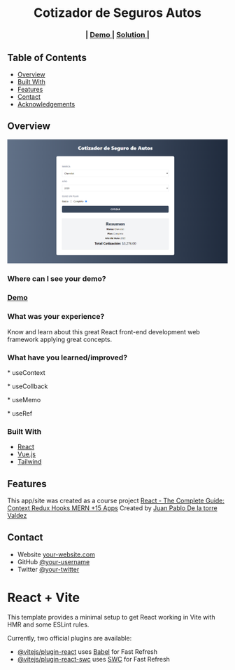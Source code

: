<!-- Please update value in the {}  -->

<h1 align="center">Cotizador de Seguros Autos</h1>

<div align="center">
  <h3>
  <span> | </span>
    <a href="https://enchanting-gaufre-f0baff.netlify.app/">
      Demo
    </a>
    <span> | </span>
    <a href="https://github.com/Mluz1123/cotizador-seguros-autos">
      Solution
    </a>
    <span> | </span>
  </h3>
</div>

<!-- TABLE OF CONTENTS -->

## Table of Contents

- [Overview](#overview)
- [Built With](#built-with)
- [Features](#features)
- [Contact](#contact)
- [Acknowledgements](#acknowledgements)

<!-- OVERVIEW -->

## Overview

![screenshot](https://github.com/Mluz1123/cotizador-seguros-autos/blob/main/src/img/Overview.PNG)

<div align="left">
    <h3>Where can I see your demo?</h3>
    <h3>
        <a href="https://enchanting-gaufre-f0baff.netlify.app/">
        Demo
        </a>
    </h3>
        <h3> What was your experience?</h3>
            <P>Know and learn about this great React front-end development web framework applying great concepts.</P>
        <h3> What have you learned/improved?</h3>
            <p>* useContext</p>
            <p>* useCollback</p>
            <p>* useMemo</p>
            <p>* useRef</p>
</div>

### Built With

<!-- This section should list any major frameworks that you built your project using. Here are a few examples.-->

- [React](https://reactjs.org/)
- [Vue.js](https://vuejs.org/)
- [Tailwind](https://tailwindcss.com/)

## Features

<!-- List the features of your application or follow the template. Don't share the figma file here :) -->

This app/site was created as a course project [React - The Complete Guide: Context Redux Hooks MERN +15 Apps]() Created by [Juan Pablo De la torre Valdez]()

## Contact

- Website [your-website.com](https://{your-web-site-link})
- GitHub [@your-username](https://github.com/Mluz1123)
- Twitter [@your-twitter](https://{twitter.com/your-username})

# React + Vite

This template provides a minimal setup to get React working in Vite with HMR and some ESLint rules.

Currently, two official plugins are available:

- [@vitejs/plugin-react](https://github.com/vitejs/vite-plugin-react/blob/main/packages/plugin-react/README.md) uses [Babel](https://babeljs.io/) for Fast Refresh
- [@vitejs/plugin-react-swc](https://github.com/vitejs/vite-plugin-react-swc) uses [SWC](https://swc.rs/) for Fast Refresh
